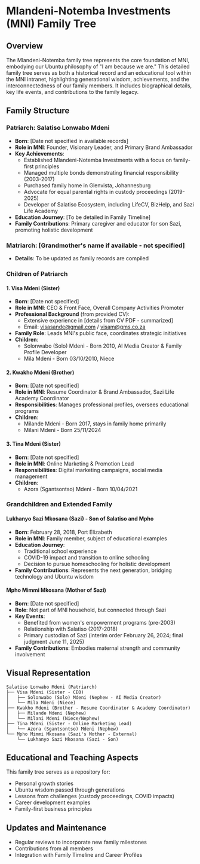 # Mlandeni-Notemba Investments (MNI) Family Tree

## Overview
The Mlandeni-Notemba family tree represents the core foundation of MNI, embodying our Ubuntu philosophy of "I am because we are." This detailed family tree serves as both a historical record and an educational tool within the MNI intranet, highlighting generational wisdom, achievements, and the interconnectedness of our family members. It includes biographical details, key life events, and contributions to the family legacy.

## Family Structure

### Patriarch: Salatiso Lonwabo Mdeni
- **Born**: [Date not specified in available records]
- **Role in MNI**: Founder, Visionary Leader, and Primary Brand Ambassador
- **Key Achievements**:
  - Established Mlandeni-Notemba Investments with a focus on family-first principles
  - Managed multiple bonds demonstrating financial responsibility (2003-2017)
  - Purchased family home in Glenvista, Johannesburg
  - Advocate for equal parental rights in custody proceedings (2019-2025)
  - Developer of Salatiso Ecosystem, including LifeCV, BizHelp, and Sazi Life Academy
- **Education Journey**: [To be detailed in Family Timeline]
- **Family Contributions**: Primary caregiver and educator for son Sazi, promoting holistic development

### Matriarch: [Grandmother's name if available - not specified]
- **Details**: To be updated as family records are compiled

### Children of Patriarch

#### 1. Visa Mdeni (Sister)
- **Born**: [Date not specified]
- **Role in MNI**: CEO & Front Face, Overall Company Activities Promoter
- **Professional Background** (from provided CV):
  - Extensive experience in [details from CV PDF - summarized]
  - Email: visasande@gmail.com / visam@gms.co.za
- **Family Role**: Leads MNI's public face, coordinates strategic initiatives
- **Children**:
  - Solonwabo (Solo) Mdeni - Born 2010, AI Media Creator & Family Profile Developer
  - Mila Mdeni - Born 03/10/2010, Niece

#### 2. Kwakho Mdeni (Brother)
- **Born**: [Date not specified]
- **Role in MNI**: Resume Coordinator & Brand Ambassador, Sazi Life Academy Coordinator
- **Responsibilities**: Manages professional profiles, oversees educational programs
- **Children**:
  - Milande Mdeni - Born 2017, stays in family home primarily
  - Milani Mdeni - Born 25/11/2024

#### 3. Tina Mdeni (Sister)
- **Born**: [Date not specified]
- **Role in MNI**: Online Marketing & Promotion Lead
- **Responsibilities**: Digital marketing campaigns, social media management
- **Children**:
  - Azora (Sgantsontso) Mdeni - Born 10/04/2021

### Grandchildren and Extended Family

#### Lukhanyo Sazi Mkosana (Sazi) - Son of Salatiso and Mpho
- **Born**: February 28, 2018, Port Elizabeth
- **Role in MNI**: Family member, subject of educational examples
- **Education Journey**:
  - Traditional school experience
  - COVID-19 impact and transition to online schooling
  - Decision to pursue homeschooling for holistic development
- **Family Contributions**: Represents the next generation, bridging technology and Ubuntu wisdom

#### Mpho Mimmi Mkosana (Mother of Sazi)
- **Born**: [Date not specified]
- **Role**: Not part of MNI household, but connected through Sazi
- **Key Events**:
  - Benefited from women's empowerment programs (pre-2003)
  - Relationship with Salatiso (2017-2018)
  - Primary custodian of Sazi (interim order February 26, 2024; final judgment June 11, 2025)
- **Family Contributions**: Embodies maternal strength and community involvement

## Visual Representation
```
Salatiso Lonwabo Mdeni (Patriarch)
├── Visa Mdeni (Sister - CEO)
│   ├── Solonwabo (Solo) Mdeni (Nephew - AI Media Creator)
│   └── Mila Mdeni (Niece)
├── Kwakho Mdeni (Brother - Resume Coordinator & Academy Coordinator)
│   ├── Milande Mdeni (Nephew)
│   └── Milani Mdeni (Niece/Nephew)
├── Tina Mdeni (Sister - Online Marketing Lead)
│   └── Azora (Sgantsontso) Mdeni (Nephew)
└── Mpho Mimmi Mkosana (Sazi's Mother - External)
    └── Lukhanyo Sazi Mkosana (Sazi - Son)
```

## Educational and Teaching Aspects
This family tree serves as a repository for:
- Personal growth stories
- Ubuntu wisdom passed through generations
- Lessons from challenges (custody proceedings, COVID impacts)
- Career development examples
- Family-first business principles

## Updates and Maintenance
- Regular reviews to incorporate new family milestones
- Contributions from all members
- Integration with Family Timeline and Career Profiles
